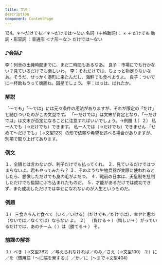 ```yaml
---
title: 文法：
description
component: ContentPage
---
```



134。＊～だけでも／＊～だけでは～ない
名詞（＋格助詞）： × ＋ だけでも
動詞・形容詞 ：普通形 ＜ナ形ーな＞ だけでは～ない
### ♪会話♪
李：列車の出発時間までに、まだ二時間もあるなあ。 良子：市場にでも行かない？見ているだけでも楽しいわ。
李：それだけでは、ちょっと物足りないなあ。そうだ、せっかく港町に来たんだし、海鮮でも食べようよ。 良子：ついでに一杯飲もうって魂胆ね。図星でしょう。
李：はっは、ばれたか。
### 解説
「～でも」「～では」には元々条件の用法がありますが、それが限定の「だけ」と結びついたのがこの文型です。 「～だけでは」は文末が肯定となり、「～だけでは」は文末が否定になることに注意すればいいでしょう。→例題
１）２）
私一人でも（→だけでも）できます。 私一人では（→だけでも）できません
「せめて～だけでも」（→文型123）の形で依頼や希望を述べる場合がありますが、別項で取り上げてあります。
### 例文
１．全額とは言わないが、利子だけでも払ってくれ。
２．見ているだけではつまらないよ。君もやってみたら？
３．そのような生物兵器が実際に使われるとしたら、想像しただけでも身の毛がよだつ。
４．戦前の日本は、天皇制を批判しただけでも監獄にぶち込まれたものだ。
５．才能があるだけでは成功できず、また成功しただけでは幸せになれないのが人生というものだ。
### 例題
１） 三食きちんと食べて（いく／いける）（だけでも／だけでは）、幸せと思わ（ないでは／なくては）ならない よ。
２） （負ける→ ）（悔しい→ ）がっているだけでは、あのチーム（ ）は（勝てる→ ）
ぞ。
### 前課の解答
１）べき（→文型382）／与えられなければ／のみ／さえ（→文型100）
２）に／を（慣用語「～に端を発する」）／か／に（～まで→文型404）
